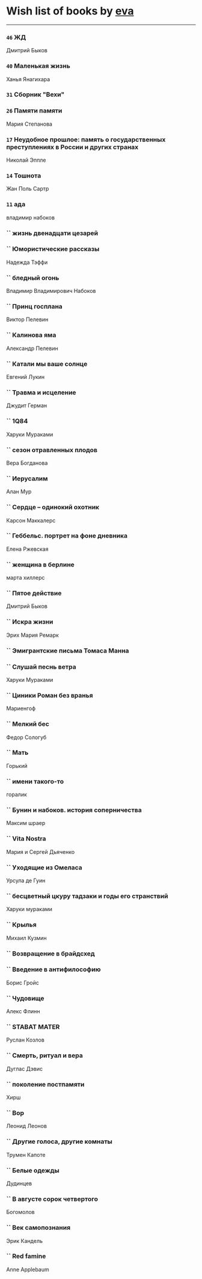 # Wish list of books by [eva](https://plus.google.com/u/0/111656270551033014778/)
---

### `46` ЖД
Дмитрий Быков

### `40` Маленькая жизнь
Ханья Янагихара

### `31` Сборник "Вехи"

### `26` Памяти памяти
Мария Степанова

### `17` Неудобное прошлое: память о государственных преступлениях в России и других странах
Николай Эппле

### `14` Тошнота
Жан Поль Сартр

### `11` ада
владимир набоков

### `` жизнь двенадцати цезарей

### `` Юмористические рассказы
Надежда Тэффи

### `` бледный огонь
Владимир Владимирович Набоков

### `` Принц госплана
Виктор Пелевин

### `` Калинова яма
Александр Пелевин

### `` Катали мы ваше солнце
Евгений Лукин

### `` Травма и исцеление
Джудит Герман

### `` 1Q84
Харуки Мураками

### `` сезон отравленных плодов
Вера Богданова

### `` Иерусалим
Алан Мур

### `` Сердце – одинокий охотник
Карсон Маккалерс

### `` Геббельс. портрет на фоне дневника
Елена Ржевская

### `` женщина в берлине
марта хиллерс

### `` Пятое действие
Дмитрий Быков

### `` Искра жизни
Эрих Мария Ремарк

### `` Эмигрантские письма Томаса Манна

### `` Слушай песнь ветра
Харуки Мураками

### `` Циники Роман без вранья
Мариенгоф

### `` Мелкий бес
Федор Сологуб

### `` Мать
Горький

### `` имени такого-то
горалик

### `` Бунин и набоков. история соперничества
Максим шраер

### `` Vita Nostra
Мария и Сергей Дьяченко

### `` Уходящие из Омеласа
Урсула де Гуин

### `` бесцветный цкуру тадзаки и годы его странствий
Харуки мураками

### `` Крылья
Михаил Кузмин

### `` Возвращение в брайдсхед

### `` Введение в антифилософию
Борис Гройс

### `` Чудовище
Алекс Флинн

### `` STABAT MATER
Руслан Козлов

### `` Смерть, ритуал и вера
Дуглас Дэвис

### `` поколение постпамяти
Хирш

### `` Вор
Леонид Леонов

### `` Другие голоса, другие комнаты
Трумен Капоте

### `` Белые одежды
Дудинцев

### `` В августе сорок четвертого
Богомолов

### `` Век самопознания
Эрик Кандель

### `` Red famine
Anne Applebaum

